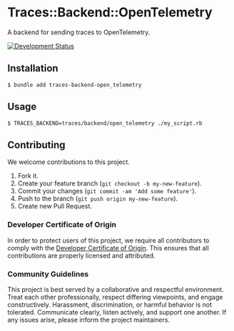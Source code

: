 # Traces::Backend::OpenTelemetry

A backend for sending traces to OpenTelemetry.

[![Development Status](https://github.com/socketry/traces-backend-open_telemetry/workflows/Test/badge.svg)](https://github.com/socketry/traces-backend-open_telemetry/actions?workflow=Test)

## Installation

``` shell
$ bundle add traces-backend-open_telemetry
```

## Usage

``` shell
$ TRACES_BACKEND=traces/backend/open_telemetry ./my_script.rb
```

## Contributing

We welcome contributions to this project.

1.  Fork it.
2.  Create your feature branch (`git checkout -b my-new-feature`).
3.  Commit your changes (`git commit -am 'Add some feature'`).
4.  Push to the branch (`git push origin my-new-feature`).
5.  Create new Pull Request.

### Developer Certificate of Origin

In order to protect users of this project, we require all contributors to comply with the [Developer Certificate of Origin](https://developercertificate.org/). This ensures that all contributions are properly licensed and attributed.

### Community Guidelines

This project is best served by a collaborative and respectful environment. Treat each other professionally, respect differing viewpoints, and engage constructively. Harassment, discrimination, or harmful behavior is not tolerated. Communicate clearly, listen actively, and support one another. If any issues arise, please inform the project maintainers.
